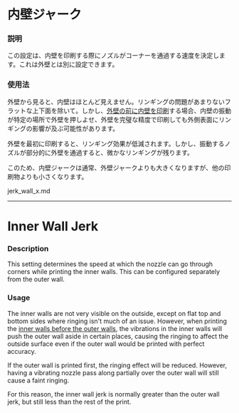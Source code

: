 内壁ジャーク
====
### **説明**
この設定は、内壁を印刷する際にノズルがコーナーを通過する速度を決定します。これは外壁とは別に設定できます。

### **使用法**
外壁から見ると、内壁はほとんど見えません。リンギングの問題があまりないフラットな上下面を除いて。しかし、[外壁の前に内壁を印刷](../shell/outer_inset_first.md)する場合、内壁の振動が特定の場所で外壁を押しよせ、外壁を完璧な精度で印刷しても外側表面にリンギングの影響が及ぶ可能性があります。

外壁を最初に印刷すると、リンギング効果が低減されます。しかし、振動するノズルが部分的に外壁を通過すると、微かなリンギングが残ります。

このため、内壁ジャークは通常、外壁ジャークよりも大きくなりますが、他の印刷物よりも小さくなります。

jerk_wall_x.md

------------------

Inner Wall Jerk
====
### **Description**
This setting determines the speed at which the nozzle can go through corners while printing the inner walls. This can be configured separately from the outer wall.

### **Usage**
The inner walls are not very visible on the outside, except on flat top and bottom sides where ringing isn't much of an issue. However, when printing the [inner walls before the outer walls](../shell/outer_inset_first.md), the vibrations in the inner walls will push the outer wall aside in certain places, causing the ringing to affect the outside surface even if the outer wall would be printed with perfect accuracy. 

If the outer wall is printed first, the ringing effect will be reduced. However, having a vibrating nozzle pass along partially over the outer wall will still cause a faint ringing.

For this reason, the inner wall jerk is normally greater than the outer wall jerk, but still less than the rest of the print.